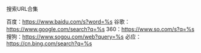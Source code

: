 搜索URL合集

百度：https://www.baidu.com/s?word=%s
谷歌：https://www.google.com/search?q=%s
360：https://www.so.com/s?q=%s
搜狗：https://www.sogou.com/web?query=%s
必应：https://cn.bing.com/search?q=%s
